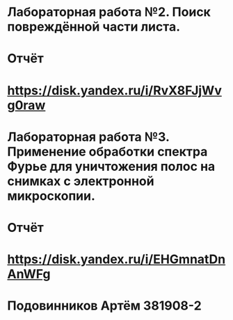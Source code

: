 # Лабораторная работа №2. Поиск повреждённой части листа.
# Отчёт
# https://disk.yandex.ru/i/RvX8FJjWvg0raw
# Лабораторная работа №3. Применение обработки спектра Фурье для уничтожения полос на снимках с электронной микроскопии.
# Отчёт 
# https://disk.yandex.ru/i/EHGmnatDnAnWFg
# Подовинников Артём 381908-2


